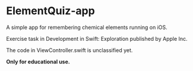 # ElementQuiz-app

A simple app for remembering chemical elements running on iOS.

Exercise task in Development in Swift: Exploration published by Apple Inc.

The code in ViewController.swift is unclassified yet.

**Only for educational use.**
